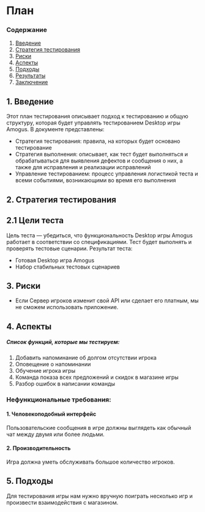 # План
 ### Содержание
  1. [Введение](#1)
  2. [Стратегия тестирования](#2)
  3. [Риски](#3)
  4. [Аспекты](#4)
  5. [Подходы](#5)
  6. [Результаты](#6)
  7. [Заключение](#7)

<a name="1"></a>
 ## 1. Введение
Этот план тестирования описывает подход к тестированию и общую структуру, которая будет управлять тестированием Desktop игры Amogus. В документе представлены:
* Стратегия тестирования: правила, на которых будет основано тестирование  
* Стратегия выполнения: описывает, как тест будет выполняться и обрабатываться для выявления дефектов и сообщения о них, а также для исправления и реализации исправлений  
* Управление тестированием: процесс управления логистикой теста и всеми событиями, возникающими во время его выполнения   



<a name="2"></a>
 ## 2. Стратегия тестирования
##  2.1 Цели теста
  Цель теста — убедиться, что функциональность Desktop игры Amogus работает в соответствии со спецификациями. Тест будет выполнять и проверять тестовые сценарии. Результат теста:
  * Готовая Desktop игра Amogus
  * Набор стабильных тестовых сценариев  


<a name="3"></a>
 ## 3. Риски
- Если Сервер игроков изменит свой API или сделает его платным, мы не сможем использовать приложение.


<a name="4"></a>
 ## 4. Аспекты
##### Список функций, которые мы тестируем:
1. Добавить напоминание об долгом отсутствии игрока
2. Оповещение о напоминании
3. Обучение игрока игры
4. Команда показа всех предложений и скидок в магазине игры
5. Разбор ошибок в написании команды

### Нефункциональные требования:
#### 1. Человекоподобный интерфейс
Пользовательские сообщения в игре должны выглядеть как обычный чат между двумя или более людьми.

#### 2. Производительность
Игра должна уметь обслуживать большое количество игроков.

<a name="5"></a>
 ## 5. Подходы
Для тестирования игры нам нужно вручную поиграть несколько игр и произвести взаимодействия с магазином.